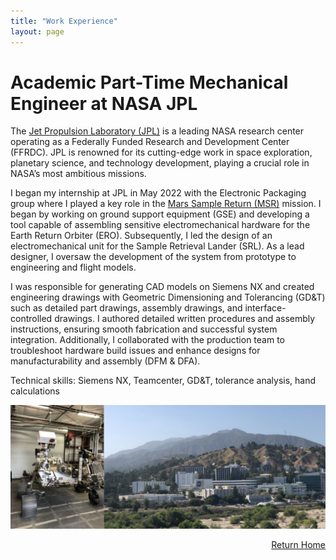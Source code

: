 ```yaml
---
title: "Work Experience"
layout: page 
---
```


# Academic Part-Time Mechanical Engineer at NASA JPL
The [Jet Propulsion Laboratory (JPL)](https://www.jpl.nasa.gov/) is a leading NASA research center operating as a Federally Funded Research and Development Center (FFRDC). JPL is renowned for its cutting-edge work in space exploration, planetary science, and technology development, playing a crucial role in NASA’s most ambitious missions. 

I began my internship at JPL in May 2022 with the Electronic Packaging group where I played a key role in the [Mars Sample Return (MSR)](https://science.nasa.gov/mission/mars-sample-return/) mission. I began by working on ground support equipment (GSE) and developing a tool capable of assembling sensitive electromechanical hardware for the Earth Return Orbiter (ERO). Subsequently, I led the design of an electromechanical unit for the Sample Retrieval Lander (SRL). As a lead designer, I oversaw the development of the system from prototype to engineering and flight models. 

I was responsible for generating CAD models on Siemens NX and created engineering drawings with Geometric Dimensioning and Tolerancing (GD&T) such as detailed part drawings, assembly drawings, and interface-controlled drawings. I authored detailed written procedures and assembly instructions, ensuring smooth fabrication and successful system integration. Additionally, I collaborated with the production team to troubleshoot hardware build issues and enhance designs for manufacturability and assembly (DFM & DFA). 

Technical skills: Siemens NX, Teamcenter, GD&T, tolerance analysis, hand calculations 

![Image1](jpl.png)

<div style="text-align: right;">
  <a href="/index">Return Home</a>
</div>
